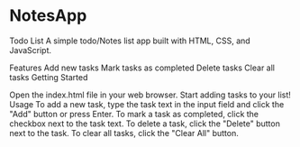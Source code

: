 # NotesApp

Todo List
A simple todo/Notes list app built with HTML, CSS, and JavaScript.

Features
Add new tasks
Mark tasks as completed
Delete tasks
Clear all tasks
Getting Started

Open the index.html file in your web browser.
Start adding tasks to your list!
Usage
To add a new task, type the task text in the input field and click the "Add" button or press Enter.
To mark a task as completed, click the checkbox next to the task text.
To delete a task, click the "Delete" button next to the task.
To clear all tasks, click the "Clear All" button.

